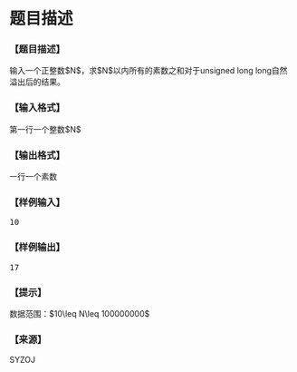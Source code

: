 # 题目描述


<h3>
【题目描述】
</h3>
<p>
输入一个正整数$N$，求$N$以内所有的素数之和对于unsigned long long自然溢出后的结果。
</p>
<h3>
【输入格式】
</h3>
<p>
第一行一个整数$N$
</p>
<h3>
【输出格式】
</h3>
<p>
一行一个素数
</p>
<h3>
【样例输入】
</h3>
<pre>10</pre>
<h3>
【样例输出】
</h3>
<pre>17
</pre>
<h3>
【提示】
</h3>
<p>
数据范围：$10\leq N\leq 100000000$
</p>
<h3>
【来源】
</h3>
<p>
SYZOJ
</p>
